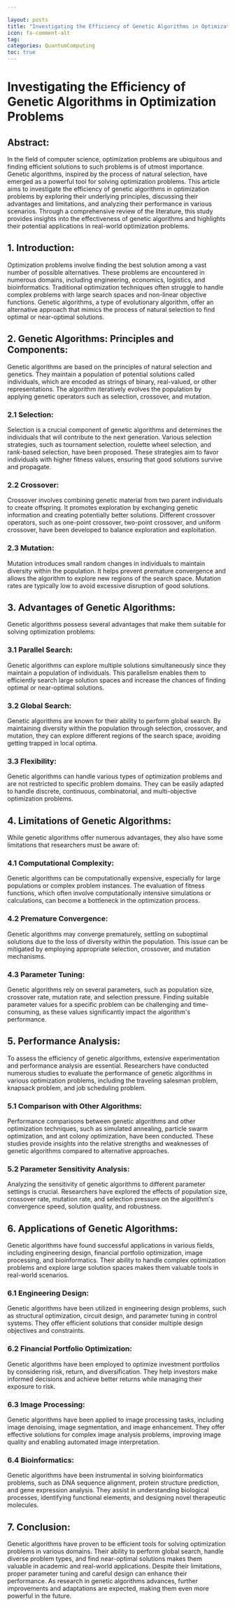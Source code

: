 ```yaml
---

layout: posts
title: "Investigating the Efficiency of Genetic Algorithms in Optimization Problems"
icon: fa-comment-alt
tag:      
categories: QuantumComputing
toc: true
---
```




# Investigating the Efficiency of Genetic Algorithms in Optimization Problems

## Abstract:
In the field of computer science, optimization problems are ubiquitous and finding efficient solutions to such problems is of utmost importance. Genetic algorithms, inspired by the process of natural selection, have emerged as a powerful tool for solving optimization problems. This article aims to investigate the efficiency of genetic algorithms in optimization problems by exploring their underlying principles, discussing their advantages and limitations, and analyzing their performance in various scenarios. Through a comprehensive review of the literature, this study provides insights into the effectiveness of genetic algorithms and highlights their potential applications in real-world optimization problems.

## 1. Introduction:
Optimization problems involve finding the best solution among a vast number of possible alternatives. These problems are encountered in numerous domains, including engineering, economics, logistics, and bioinformatics. Traditional optimization techniques often struggle to handle complex problems with large search spaces and non-linear objective functions. Genetic algorithms, a type of evolutionary algorithm, offer an alternative approach that mimics the process of natural selection to find optimal or near-optimal solutions.

## 2. Genetic Algorithms: Principles and Components:
Genetic algorithms are based on the principles of natural selection and genetics. They maintain a population of potential solutions called individuals, which are encoded as strings of binary, real-valued, or other representations. The algorithm iteratively evolves the population by applying genetic operators such as selection, crossover, and mutation.

### 2.1 Selection:
Selection is a crucial component of genetic algorithms and determines the individuals that will contribute to the next generation. Various selection strategies, such as tournament selection, roulette wheel selection, and rank-based selection, have been proposed. These strategies aim to favor individuals with higher fitness values, ensuring that good solutions survive and propagate.

### 2.2 Crossover:
Crossover involves combining genetic material from two parent individuals to create offspring. It promotes exploration by exchanging genetic information and creating potentially better solutions. Different crossover operators, such as one-point crossover, two-point crossover, and uniform crossover, have been developed to balance exploration and exploitation.

### 2.3 Mutation:
Mutation introduces small random changes in individuals to maintain diversity within the population. It helps prevent premature convergence and allows the algorithm to explore new regions of the search space. Mutation rates are typically low to avoid excessive disruption of good solutions.

## 3. Advantages of Genetic Algorithms:
Genetic algorithms possess several advantages that make them suitable for solving optimization problems:

### 3.1 Parallel Search:
Genetic algorithms can explore multiple solutions simultaneously since they maintain a population of individuals. This parallelism enables them to efficiently search large solution spaces and increase the chances of finding optimal or near-optimal solutions.

### 3.2 Global Search:
Genetic algorithms are known for their ability to perform global search. By maintaining diversity within the population through selection, crossover, and mutation, they can explore different regions of the search space, avoiding getting trapped in local optima.

### 3.3 Flexibility:
Genetic algorithms can handle various types of optimization problems and are not restricted to specific problem domains. They can be easily adapted to handle discrete, continuous, combinatorial, and multi-objective optimization problems.

## 4. Limitations of Genetic Algorithms:
While genetic algorithms offer numerous advantages, they also have some limitations that researchers must be aware of:

### 4.1 Computational Complexity:
Genetic algorithms can be computationally expensive, especially for large populations or complex problem instances. The evaluation of fitness functions, which often involve computationally intensive simulations or calculations, can become a bottleneck in the optimization process.

### 4.2 Premature Convergence:
Genetic algorithms may converge prematurely, settling on suboptimal solutions due to the loss of diversity within the population. This issue can be mitigated by employing appropriate selection, crossover, and mutation mechanisms.

### 4.3 Parameter Tuning:
Genetic algorithms rely on several parameters, such as population size, crossover rate, mutation rate, and selection pressure. Finding suitable parameter values for a specific problem can be challenging and time-consuming, as these values significantly impact the algorithm's performance.

## 5. Performance Analysis:
To assess the efficiency of genetic algorithms, extensive experimentation and performance analysis are essential. Researchers have conducted numerous studies to evaluate the performance of genetic algorithms in various optimization problems, including the traveling salesman problem, knapsack problem, and job scheduling problem.

### 5.1 Comparison with Other Algorithms:
Performance comparisons between genetic algorithms and other optimization techniques, such as simulated annealing, particle swarm optimization, and ant colony optimization, have been conducted. These studies provide insights into the relative strengths and weaknesses of genetic algorithms compared to alternative approaches.

### 5.2 Parameter Sensitivity Analysis:
Analyzing the sensitivity of genetic algorithms to different parameter settings is crucial. Researchers have explored the effects of population size, crossover rate, mutation rate, and selection pressure on the algorithm's convergence speed, solution quality, and robustness.

## 6. Applications of Genetic Algorithms:
Genetic algorithms have found successful applications in various fields, including engineering design, financial portfolio optimization, image processing, and bioinformatics. Their ability to handle complex optimization problems and explore large solution spaces makes them valuable tools in real-world scenarios.

### 6.1 Engineering Design:
Genetic algorithms have been utilized in engineering design problems, such as structural optimization, circuit design, and parameter tuning in control systems. They offer efficient solutions that consider multiple design objectives and constraints.

### 6.2 Financial Portfolio Optimization:
Genetic algorithms have been employed to optimize investment portfolios by considering risk, return, and diversification. They help investors make informed decisions and achieve better returns while managing their exposure to risk.

### 6.3 Image Processing:
Genetic algorithms have been applied to image processing tasks, including image denoising, image segmentation, and image enhancement. They offer effective solutions for complex image analysis problems, improving image quality and enabling automated image interpretation.

### 6.4 Bioinformatics:
Genetic algorithms have been instrumental in solving bioinformatics problems, such as DNA sequence alignment, protein structure prediction, and gene expression analysis. They assist in understanding biological processes, identifying functional elements, and designing novel therapeutic molecules.

## 7. Conclusion:
Genetic algorithms have proven to be efficient tools for solving optimization problems in various domains. Their ability to perform global search, handle diverse problem types, and find near-optimal solutions makes them valuable in academic and real-world applications. Despite their limitations, proper parameter tuning and careful design can enhance their performance. As research in genetic algorithms advances, further improvements and adaptations are expected, making them even more powerful in the future.